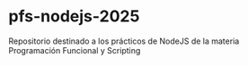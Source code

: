 # pfs-nodejs-2025
Repositorio destinado a los prácticos de NodeJS de la materia Programación Funcional y Scripting
